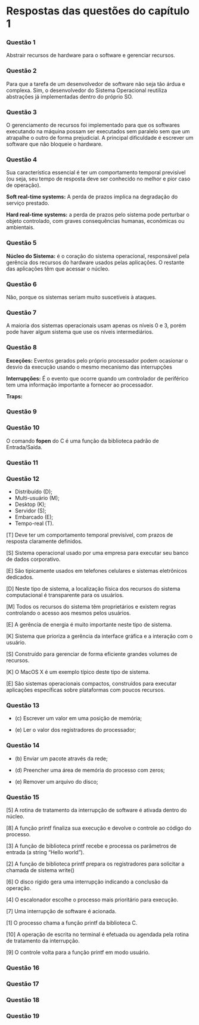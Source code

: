 # Respostas das questões do capítulo 1

### Questão 1
Abstrair recursos de hardware para o software e gerenciar recursos.

### Questão 2
Para que a tarefa de um desenvolvedor de software não seja tão árdua e complexa. Sim, o desenvolvedor do Sistema Operacional reutiliza abstrações já implementadas dentro do próprio SO.

### Questão 3
O gerenciamento de recursos foi implementado para que os softwares executando na máquina possam ser executados sem paralelo sem que um atrapalhe o outro de forma prejudicial. A principal dificuldade é escrever um software que não bloqueie o hardware.

### Questão 4
Sua característica essencial é ter um comportamento temporal previsível (ou seja, seu tempo de resposta deve ser conhecido no melhor e pior caso de operação).

**Soft real-time systems:** A perda de prazos implica na degradação do serviço prestado.

**Hard real-time systems:** a perda de prazos pelo sistema pode perturbar o objeto controlado, com graves consequências humanas, econômicas ou ambientais.

### Questão 5
**Núcleo do Sistema:** é o coração do sistema operacional, responsável pela gerência dos recursos do hardware usados pelas aplicações. O restante das aplicações têm que acessar o núcleo.

### Questão 6
Não, porque os sistemas seriam muito suscetíveis à ataques.

### Questão 7
A maioria dos sistemas operacionais usam apenas os níveis 0 e 3, porém pode haver algum sistema que use os níveis intermediários.

### Questão 8

**Exceções:** Eventos gerados pelo próprio processador podem ocasionar o desvio da execução
usando o mesmo mecanismo das interrupções

**Interrupções:** É o evento que ocorre quando um controlador de periférico tem uma informação importante a fornecer ao processador.

**Traps:**

### Questão 9



### Questão 10
O comando **fopen** do C é uma função da biblioteca padrão de Entrada/Saída.

### Questão 11

### Questão 12

- Distribuído (D);
- Multi-usuário (M);
- Desktop (K);
- Servidor (S);
- Embarcado (E);
- Tempo-real (T).

[T] Deve ter um comportamento temporal previsível, com prazos de resposta
claramente definidos.

[S] Sistema operacional usado por uma empresa para executar seu banco de
dados corporativo.

[E] São tipicamente usados em telefones celulares e sistemas eletrônicos dedicados.

[D] Neste tipo de sistema, a localização física dos recursos do sistema computacional
é transparente para os usuários.

[M] Todos os recursos do sistema têm proprietários e existem regras controlando
o acesso aos mesmos pelos usuários.

[E] A gerência de energia é muito importante neste tipo de sistema.

[K] Sistema que prioriza a gerência da interface gráfica e a interação com o
usuário.

[S] Construído para gerenciar de forma eficiente grandes volumes de recursos.

[K] O MacOS X é um exemplo típico deste tipo de sistema.

[E] São sistemas operacionais compactos, construídos para executar aplicações
específicas sobre plataformas com poucos recursos.

### Questão 13

- (c) Escrever um valor em uma posição de memória;

- (e) Ler o valor dos registradores do processador;

### Questão 14
- (b) Enviar um pacote através da rede;

- (d) Preencher uma área de memória do processo com zeros;

- (e) Remover um arquivo do disco;

### Questão 15

[5] A rotina de tratamento da interrupção de software é ativada dentro do núcleo.

[8] A função printf finaliza sua execução e devolve o controle ao código do
processo.

[3] A função de biblioteca printf recebe e processa os parâmetros de entrada (a
string “Hello world”).

[2] A função de biblioteca printf prepara os registradores para solicitar a
chamada de sistema write()

[6] O disco rígido gera uma interrupção indicando a conclusão da operação.

[4] O escalonador escolhe o processo mais prioritário para execução.

[7] Uma interrupção de software é acionada.

[1] O processo chama a função printf da biblioteca C.

[10] A operação de escrita no terminal é efetuada ou agendada pela rotina de
tratamento da interrupção.

[9] O controle volta para a função printf em modo usuário.

### Questão 16

### Questão 17

### Questão 18

### Questão 19
